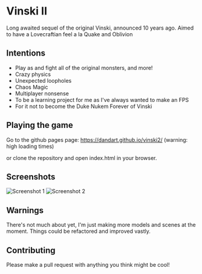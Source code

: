 # Vinski II
Long awaited sequel of the original Vinski, announced 10 years ago.
Aimed to have a Lovecraftian feel a la Quake and Oblivion

## Intentions
* Play as and fight all of the original monsters, and more!
* Crazy physics
* Unexpected loopholes
* Chaos Magic
* Multiplayer nonsense
* To be a learning project for me as I've always wanted to make an FPS
* For it not to become the Duke Nukem Forever of Vinski

## Playing the game
Go to the github pages page:
https://dandart.github.io/vinski2/ (warning: high loading times)

or clone the repository and open index.html in your browser.

## Screenshots
![Screenshot 1](https://dandart.github.io/vinski2/img/screenshot1.png)
![Screenshot 2](https://dandart.github.io/vinski2/img/screenshot2.png)

## Warnings
There's not much about yet, I'm just making more models and scenes at the moment.
Things could be refactored and improved vastly.

## Contributing
Please make a pull request with anything you think might be cool!
